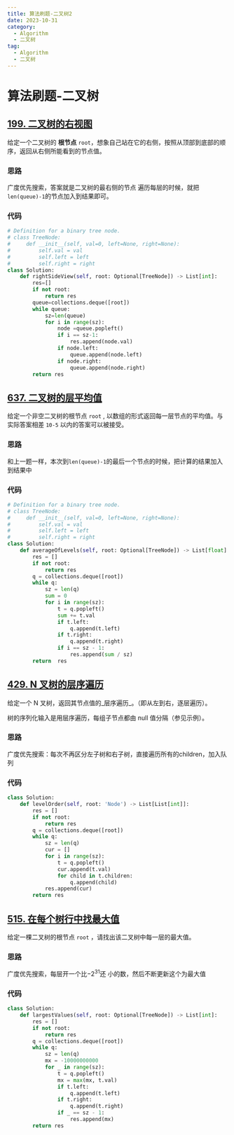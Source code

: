 ```yaml
---
title: 算法刷题-二叉树2
date: 2023-10-31
category:
  - Algorithm
  - 二叉树
tag:
  - Algorithm
  - 二叉树
---
```

# 算法刷题-二叉树

## [199. 二叉树的右视图](https://leetcode.cn/problems/binary-tree-right-side-view/)
给定一个二叉树的 **根节点** `root`，想象自己站在它的右侧，按照从顶部到底部的顺序，返回从右侧所能看到的节点值。

### 思路

广度优先搜索，答案就是二叉树的最右侧的节点
遍历每层的时候，就把`len(queue)-1`的节点加入到结果即可。

### 代码
```python
# Definition for a binary tree node.
# class TreeNode:
#     def __init__(self, val=0, left=None, right=None):
#         self.val = val
#         self.left = left
#         self.right = right
class Solution:
    def rightSideView(self, root: Optional[TreeNode]) -> List[int]:
        res=[]
        if not root:
            return res
        queue=collections.deque([root])
        while queue:
            sz=len(queue)
            for i in range(sz):
                node =queue.popleft()
                if i == sz-1:
                    res.append(node.val)
                if node.left:
                    queue.append(node.left)
                if node.right:
                    queue.append(node.right)
        return res

```


## [637. 二叉树的层平均值](https://leetcode.cn/problems/average-of-levels-in-binary-tree/)

给定一个非空二叉树的根节点 `root` , 以数组的形式返回每一层节点的平均值。与实际答案相差 `10-5` 以内的答案可以被接受。



### 思路

和上一题一样，本次到`len(queue)-1`的最后一个节点的时候，把计算的结果加入到结果中

### 代码

```python
# Definition for a binary tree node.
# class TreeNode:
#     def __init__(self, val=0, left=None, right=None):
#         self.val = val
#         self.left = left
#         self.right = right
class Solution:
    def averageOfLevels(self, root: Optional[TreeNode]) -> List[float]:
        res = []
        if not root:
            return res
        q = collections.deque([root])
        while q:
            sz = len(q)
            sum = 0
            for i in range(sz):
                t = q.popleft()
                sum += t.val
                if t.left:
                    q.append(t.left)
                if t.right:
                    q.append(t.right)
                if i == sz - 1:
                    res.append(sum / sz)
        return  res

```


## [429. N 叉树的层序遍历](https://leetcode.cn/problems/n-ary-tree-level-order-traversal/)
给定一个 N 叉树，返回其节点值的_层序遍历_。（即从左到右，逐层遍历）。

树的序列化输入是用层序遍历，每组子节点都由 null 值分隔（参见示例）。


### 思路

广度优先搜索：每次不再区分左子树和右子树，直接遍历所有的children，加入队列

### 代码

```python
class Solution:
    def levelOrder(self, root: 'Node') -> List[List[int]]:
        res = []
        if not root:
            return res
        q = collections.deque([root])
        while q:
            sz = len(q)
            cur = []
            for i in range(sz):
                t = q.popleft()
                cur.append(t.val)
                for child in t.children:
                    q.append(child)
            res.append(cur)
        return res
```


## [515. 在每个树行中找最大值](https://leetcode.cn/problems/find-largest-value-in-each-tree-row/)

给定一棵二叉树的根节点 `root` ，请找出该二叉树中每一层的最大值。

### 思路

广度优先搜索，每层开一个比$-2^{31}$还 小的数，然后不断更新这个为最大值

### 代码
```python
class Solution:
    def largestValues(self, root: Optional[TreeNode]) -> List[int]:
        res = []
        if not root:
            return res
        q = collections.deque([root])
        while q:
            sz = len(q)
            mx = -10000000000
            for _ in range(sz):
                t = q.popleft()
                mx = max(mx, t.val)
                if t.left:
                    q.append(t.left)
                if t.right:
                    q.append(t.right)
                if _ == sz - 1:
                    res.append(mx)
        return res
```

